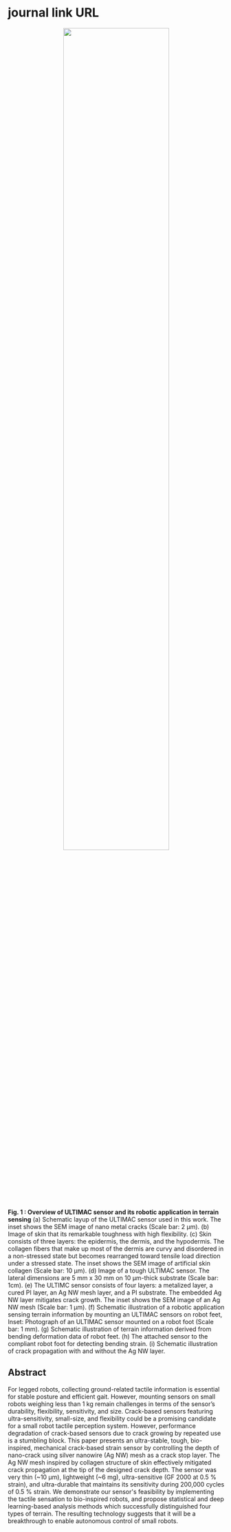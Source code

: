 # journal link URL

<p align="center"><img width="70%" src="https://user-images.githubusercontent.com/76245832/227861486-5e76bc1f-922e-4fa4-8ddb-1e74be894bc0.png"/>
  
**Fig. 1 : Overview of ULTIMAC sensor and its robotic application in terrain sensing** (a) Schematic layup of the ULTIMAC sensor used in this work. The inset shows the SEM image of nano metal cracks (Scale bar: 2 μm). (b) Image of skin that its remarkable toughness with high flexibility. (c) Skin consists of three layers: the epidermis, the dermis, and the hypodermis. The collagen fibers that make up most of the dermis are curvy and disordered in a non-stressed state but becomes rearranged toward tensile load direction under a stressed state. The inset shows the SEM image of artificial skin collagen (Scale bar: 10 μm). (d) Image of a tough ULTIMAC sensor. The lateral dimensions are 5 mm x 30 mm on 10 μm-thick substrate (Scale bar: 1cm). (e) The ULTIMC sensor consists of four layers: a metalized layer, a cured PI layer, an Ag NW mesh layer, and a PI substrate. The embedded Ag NW layer mitigates crack growth. The inset shows the SEM image of an Ag NW mesh (Scale bar: 1 μm). (f) Schematic illustration of a robotic application sensing terrain information by mounting an ULTIMAC sensors on robot feet, Inset: Photograph of an ULTIMAC sensor mounted on a robot foot (Scale bar: 1 mm). (g) Schematic illustration of terrain information derived from bending deformation data of robot feet. (h) The attached sensor to the compliant robot foot for detecting bending strain. (i) Schematic illustration of crack propagation with and without the Ag NW layer.

## Abstract 

  For legged robots, collecting ground-related tactile information is essential for stable posture and efficient gait. However, mounting sensors on small robots weighing less than 1 kg remain challenges in terms of the sensor’s durability, flexibility, sensitivity, and size. Crack-based sensors featuring ultra-sensitivity, small-size, and flexibility could be a promising candidate for a small robot tactile perception system. However, performance degradation of crack-based sensors due to crack growing by repeated use is a stumbling block. This paper presents an ultra-stable, tough, bio-inspired, mechanical crack-based strain sensor by controlling the depth of nano-crack using silver nanowire (Ag NW) mesh as a crack stop layer. The Ag NW mesh inspired by collagen structure of skin effectively mitigated crack propagation at the tip of the designed crack depth. The sensor was very thin (~10 μm), lightweight (~6 mg), ultra-sensitive (GF 2000 at 0.5 % strain), and ultra-durable that maintains its sensitivity during 200,000 cycles of 0.5 % strain. We demonstrate our sensor's feasibility by implementing the tactile sensation to bio-inspired robots, and propose statistical and deep learning-based analysis methods which successfully distinguished four types of terrain. The resulting technology suggests that it will be a breakthrough to enable autonomous control of small robots.
